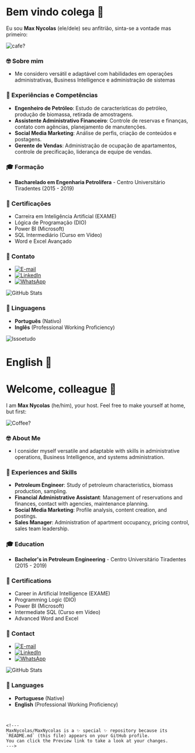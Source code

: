 # Bem vindo colega 🥳
Eu sou **Max Nycolas** (ele/dele) seu anfitrião, sinta-se a vontade mas primeiro:

![cafe?](https://encrypted-tbn0.gstatic.com/images?q=tbn:ANd9GcR45ye-otwaIZgu5wJUI5ekA8guuHbo6zZ7CA&s)

### 🤓 Sobre mim

-  Me considero versátil e adaptável com habilidades em operações administrativas, Business Intelligence e administração de sistemas

### 🤺 Experiências e Competências
- **Engenheiro de Petróleo**: Estudo de características do petróleo, produção de biomassa, retirada de amostragens.
- **Assistente Administrativo Financeiro**: Controle de reservas e finanças, contato com agências, planejamento de manutenções.
- **Social Media Marketing**: Análise de perfis, criação de conteúdos e postagens.
- **Gerente de Vendas**: Administração de ocupação de apartamentos, controle de precificação, liderança de equipe de vendas.

### 🎓 Formação
- **Bacharelado em Engenharia Petrolífera** - Centro Universitário Tiradentes (2015 - 2019)


### 🥇 Certificações
- Carreira em Inteligência Artificial (EXAME)
- Lógica de Programação (DIO)
- Power BI (Microsoft)
- SQL Intermediário (Curso em Vídeo)
- Word e Excel Avançado

### 🥅 Contato
- [![E-mail](https://img.shields.io/badge/-Email-000?style=for-the-badge&logo=microsoft-outlook&logoColor=007BFF)](mailto:max_nycolasbfarias@hotmail.com)
- [![LinkedIn](https://img.shields.io/badge/LinkedIn-0077B5?style=for-the-badge&logo=linkedin&logoColor=white)](https://www.linkedin.com/in/maxnycolas/)
- [![WhatsApp](https://img.shields.io/badge/WhatsApp-25D366?style=for-the-badge&logo=whatsapp&logoColor=white)](https://wa.me/+5582993901623)

![GitHub Stats](https://github-readme-stats.vercel.app/api?username=MaxNycolas&theme=transparent&bg_color=000&border_color=30A3DC&show_icons=true&icon_color=30A3DC&title_color=E94D5F&text_color=FFF)


### 📒 Linguagens
- **Português** (Nativo)
- **Inglês** (Professional Working Proficiency)

![Issoetudo](https://encrypted-tbn0.gstatic.com/images?q=tbn:ANd9GcTX-XzREMFWVeKpczuc6g-js8HgBsns4macRw&s)

# English 🦅

# Welcome, colleague 🥳
I am **Max Nycolas** (he/him), your host. Feel free to make yourself at home, but first:

![Coffee?](https://encrypted-tbn0.gstatic.com/images?q=tbn:ANd9GcR45ye-otwaIZgu5wJUI5ekA8guuHbo6zZ7CA&s)

### 🤓 About Me

- I consider myself versatile and adaptable with skills in administrative operations, Business Intelligence, and systems administration.

### 🤺 Experiences and Skills
- **Petroleum Engineer**: Study of petroleum characteristics, biomass production, sampling.
- **Financial Administrative Assistant**: Management of reservations and finances, contact with agencies, maintenance planning.
- **Social Media Marketing**: Profile analysis, content creation, and postings.
- **Sales Manager**: Administration of apartment occupancy, pricing control, sales team leadership.

### 🎓 Education
- **Bachelor's in Petroleum Engineering** - Centro Universitário Tiradentes (2015 - 2019)

### 🥇 Certifications
- Career in Artificial Intelligence (EXAME)
- Programming Logic (DIO)
- Power BI (Microsoft)
- Intermediate SQL (Curso em Vídeo)
- Advanced Word and Excel

### 🥅 Contact
- [![E-mail](https://img.shields.io/badge/-Email-000?style=for-the-badge&logo=microsoft-outlook&logoColor=007BFF)](mailto:max_nycolasbfarias@hotmail.com)
- [![LinkedIn](https://img.shields.io/badge/LinkedIn-0077B5?style=for-the-badge&logo=linkedin&logoColor=white)](https://www.linkedin.com/in/maxnycolas/)
- [![WhatsApp](https://img.shields.io/badge/WhatsApp-25D366?style=for-the-badge&logo=whatsapp&logoColor=white)](https://wa.me/+5582993901623)

![GitHub Stats](https://github-readme-stats.vercel.app/api?username=MaxNycolas&theme=transparent&bg_color=000&border_color=30A3DC&show_icons=true&icon_color=30A3DC&title_color=E94D5F&text_color=FFF)

### 📒 Languages
- **Portuguese** (Native)
- **English** (Professional Working Proficiency)
```


<!---
MaxNycolas/MaxNycolas is a ✨ special ✨ repository because its `README.md` (this file) appears on your GitHub profile.
You can click the Preview link to take a look at your changes.
--->
